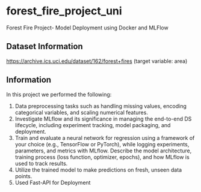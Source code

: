 # forest_fire_project_uni
Forest Fire Project- Model Deployment using Docker and MLFlow

## Dataset Information
https://archive.ics.uci.edu/dataset/162/forest+fires (target variable: area)

## Information
In this project we performed the following:
1. Data preprocessing tasks such as handling missing values, encoding
categorical variables, and scaling numerical features.
2. Investigate MLflow and its significance in managing the end-to-end DS lifecycle,
including experiment tracking, model packaging, and deployment.
3. Train and evaluate a neural network for regression using a framework of your choice
(e.g., TensorFlow or PyTorch), while logging experiments, parameters, and metrics
with MLflow. Describe the model architecture, training process (loss function,
optimizer, epochs), and how MLflow is used to track results.
4. Utilize the trained model to make predictions on fresh, unseen data points.
5. Used Fast-API for Deployment
